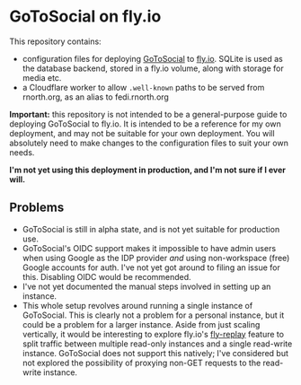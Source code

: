 # GoToSocial on fly.io

This repository contains:

* configuration files for deploying [GoToSocial](https://github.com/superseriousbusiness/gotosocial) to [fly.io](https://fly.io). SQLite is used as the database backend, stored in a fly.io volume, along with storage for media etc.
* a Cloudflare worker to allow `.well-known` paths to be served from rnorth.org, as an alias to fedi.rnorth.org

**Important:** this repository is not intended to be a general-purpose guide to deploying GoToSocial to fly.io. It is intended to be a reference for my own deployment, and may not be suitable for your own deployment. You will absolutely need to make changes to the configuration files to suit your own needs.

**I'm not yet using this deployment in production, and I'm not sure if I ever will.**

## Problems

* GoToSocial is still in alpha state, and is not yet suitable for production use.
* GoToSocial's OIDC support makes it impossible to have admin users when using Google as the IDP provider _and_ using non-workspace (free) Google accounts for auth. I've not yet got around to filing an issue for this. Disabling OIDC would be recommended.
* I've not yet documented the manual steps involved in setting up an instance.
* This whole setup revolves around running a single instance of GoToSocial. This is clearly not a problem for a personal instance, but it could be a problem for a larger instance. Aside from just scaling vertically, it would be interesting to explore fly.io's [fly-replay](https://fly.io/docs/getting-started/multi-region-databases/) feature to split traffic between multiple read-only instances and a single read-write instance. GoToSocial does not support this natively; I've considered but not explored the possibility of proxying non-GET requests to the read-write instance.